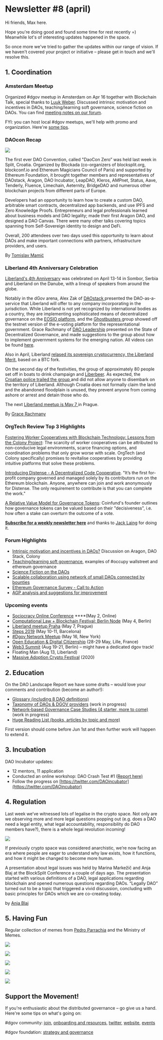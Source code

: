 # Newsletter \#8 \(april\)

Hi friends, Max here.

Hope you're doing good and found some time for rest recently =\) Meanwhile lot's of interesting updates happened in the space. 

So once more we've tried to gather the updates within our range of vision. If we haven't covered your project or initiative – please get in touch and we'll resolve this.

## 1. Coordination

### Amsterdam Meetup

Organized \#dgov meetup in Amsterdam on Apr 16 together with Blockchain Talk, special thanks to [Luuk Weber](https://twitter.com/Luukjweber). Discussed intrinsic motivation and incentives in DAOs, teaching/learning soft governance, science fiction on DAOs. You can find [meeting notes on our forum](https://forum.dgov.foundation/t/dgov-meetup-amsterdam-apr-17/38).

FYI: you can host local \#dgov meetups, we'll help with promo and organization. Here're [some tips](https://forum.dgov.foundation/t/host-local-meetups/42).

### DAOcon Recap

![](../.gitbook/assets/image%20%2842%29.png)

The first ever DAO Convention, called "DaoCon Zero” was held last week in Split, Croatia. Organized by Blockada \(co-organizers of blocksplit.org, blockconf.io and Ethereum Magicians Council of Paris\) and supported by Ethereum Foundation, it brought together members and representatives of DAOstack, Aragon, DAO Incubator, LeapDAO, Kleros, AMPnet, Status, Aave, Tenderly, Fluence, Limechain, Aeternity, BridgeDAO and numerous other blockchain projects from different parts of Europe.

Developers had an opportunity to learn how to create a custom DAO, arbitrable smart contracts, decentralized app backends, and use IPFS and Zero Knowledge Proofs. Entrepreneurs and legal professionals learned about business models and DAO legality; made their first Aragon DAO, and designed a DAO Canvas. There were many other talks covering topics spanning from Self-Sovereign identity to design and DeFi.

Overall, 200 attendees over two days used this opportunity to learn about DAOs and make important connections with partners, infrastructure providers, and users.

By [Tomislav Mamić](https://twitter.com/tomislavmamic)

### Liberland 4th Anniversary Celebration

[Liberland's 4th Anniversary](https://docs.google.com/document/d/1ee1UcdyjxQn4SsLC_LYTOc5eo6DzjzwZuChoBg5jEGs/edit) was celebrated on April 13-14 in Sombor, Serbia and Liberland on the Danube, with a lineup of speakers from around the globe.   
  
Notably in the dGov arena, Alex Zak of [DAOstack ](https://daostack.io/)presented the DAO-as-a-service that Liberland will offer to any company incorporating in the jurisdiction.  While Liberland is not yet recognized by international bodies as a country, they are implementing sophisticated means of decentralized governance on the [EOSIO platform](https://cryptodaily.co.uk/2019/04/liberland-initiates-decentralized-autonomous-government-with-eosio), and the [Ghostbusters ](https://github.com/HKEOS/Ghostbusters-Testnet)group showed off the testnet version of the e-voting platform for the representational government. Grace Rachmany of [DAO Leadership](http://www.daoleadership.com/) presented on the State of Decentralized Governance, and made suggestions to the group about how to implement government systems for the emerging nation. All videos can be found [here](https://bit.tube/yoshi).

Also in April, Liberland [relased its sovereign cryptocurrency, the Liberland Merit,](https://news.bitcoin.com/liberlands-merit-token-built-on-bitcoin-cash-captures-a-1m-market-cap/) based on a BTC fork. 

On the second day of the festivities, the group of approximately 80 people set off in boats to drink champaign and [Liberbeer](https://www.liberbeer.ll.land/en/about/). As expected, the [Croatian police trailed the group ](https://www.youtube.com/watch?v=knJB7S2_BHw&feature=youtu.be)and did not allow anyone to disembark on the territory of Liberland. Although Croatia does not formally claim the land and the abandoned floodplain is unused, they prevent anyone from coming ashore or arrest and detain those who do. 

The next [Liberland meetup is May 7 ](https://www.facebook.com/events/309070439740228/)in Prague. 

By [Grace Rachmany ](https://twitter.com/RebeccaRachmany)

### OrgTech Review Top 3 **Highlights**

[Fostering Worker Cooperatives with Blockchain Technology: Lessons from the Colony Project](https://papers.ssrn.com/sol3/papers.cfm?abstract_id=3356774): The scarcity of worker cooperatives can be attributed to non-conducive legal environments, scarce financing options, and coordination problems that only grow worse with scale. OrgTech \(and Colony specifically\) promises to revitalise cooperatives by providing intuitive platforms that solve these problems. 

[Introducing Distense - A Decentralized Code Cooperative](https://medium.com/@distenseorg/introducing-distense-a-decentralized-code-cooperative-260cf6211aef). "It’s the first for-profit company governed and managed solely by its contributors run on the Ethereum blockchain. Anyone, anywhere can join and work anonymously for Distense. The only requirement to contribute is that you can complete the work." 

[A Relative Value Model for Governance Tokens](https://github.com/coinfund/governance-model): Coinfund's founder outlines how governance tokens can be valued based on their "decisiveness", i.e. how often a stake can overturn the outcome of a vote. 

[**Subscribe for a weekly newsletter here**](https://orgtech.substack.com/) and thanks to [Jack Laing](https://twitter.com/JackALaing) for doing it.

### Forum Highlights

* [Intrinsic motivation and incentives in DAOs?](https://forum.dgov.foundation/t/is-funds-distribution-the-main-dao-use-case/39) Discussion on Aragon, DAO Stack, Colony
* [Teaching/learning soft governance](https://forum.dgov.foundation/t/teaching-learning-soft-governance/40), examples of \#occupy wallstreet and ethereum governance
* [Science Fiction on the DAOs ](https://forum.dgov.foundation/t/science-fiction-on-the-daos/41)
* [Scalable collaboration using network of small DAOs connected by bounties](https://daotalk.org/t/scalable-collaboration-using-network-of-small-daos-connected-by-bounties/497)
* [Ethereum Governance Survey - Call to Action](https://ethereum-magicians.org/t/ethereum-governance-survey-call-to-action/3137)
* [AGP analysis and suggestions for improvement](https://forum.aragon.org/t/agp-analysis-and-suggestions-for-improvement/854)

### Upcoming events

* [Sociocracy Online Conference](https://conference.sociocracyforall.org/) ****\(May 2, Online\)
* [Computational Law + Blockchain Festival: Berlin Node](https://www.eventbrite.com/e/computational-law-blockchain-festival-berlin-node-tickets-60922170853) \(May 4, Berlin\)
* [Liberland meetup Praha](https://www.facebook.com/events/309070439740228/) \(May 7, Prague\)
* [Steps 2019](https://www.blockchainforscience.com/2019/01/31/steps_barcelona/) \(May 10-11, Barcelona\)
* [\#Dgov Network Meetup](https://www.eventbrite.com/e/decentralized-governance-dgov-network-tickets-61151048432) \(May 16, New York\)
* [Open Education & Digital Citizenship](https://blockchaineducationfrance.fr/) \(28-29 May, Lille, France\)
* [Web3 Summit](https://web3summit.com/) \(Aug 19-21, Berlin\) – might have a dedicated dgov track!
* Floating Man \(Aug 13, Liberland\)
* [Massive Adoption Crypto Festival](https://www.massiveadoption.com/) \(2020\)

## 2. Education

On the DAO Landscape Report we have some drafts – would love your comments and contribution \(become an author!\):

* [Glossary \(including 8 DAO definitions\)](https://dao-landscape.gitbook.io/project/preliminary-research/glossary)
* [Taxonomy of DAOs & DGOV providers](https://dao-landscape.gitbook.io/project/preliminary-research/taxonomy) \(work in progress\)
* [Network-based Governance Case Studies \(4 starter, more to come\)](https://dao-landscape.gitbook.io/project/preliminary-research/layer-1-network-based-governance-case-studies) \(work in progress\)
* [Huge Reading List \(books, articles by topic and more\)](https://dao-landscape.gitbook.io/project/preliminary-research/reading-list)

First version should come before Jun 1st and then further work will happen to extend it.

## 3. Incubation

DAO Incubator updates:

* 12 mentors, 11 application
* Conducted an online workshop: DAO Crash Test \#1 \([Report here\)](https://forum.dgov.foundation/t/dao-crash-test-1-report/45)
* Follow the progress on [https://twitter.com/DAOincubator](https://twitter.com/DAOincubator)

## 4. Regulation

Last week we’ve witnessed lots of legalise in the crypto space. Not only are we observing more and more legal questions popping out \(e.g. does a DAO need a legal entity, what legal accountability, responsibility do DAO members have?\), there is a whole legal revolution incoming!  


![](https://lh6.googleusercontent.com/EYckAAJcbx3Wy7HRSgGeqvlZHkerU0r7l0aRfamGqjIU9nRr0o-F8aPH6vJhHfPa8unlQHgI-e1C-pbAxuEeI0TPta6P4-y4Ms9BmEFMf1NV_i-4NvAMC3tYhuUn8gYsGXbpPApR)

If previously crypto space was considered anarchistic, we’re now facing an era where people are eager to understand why law exists, how it functions, and how it might be changed to become more human.  


A presentation about legal issues was held by Marina Markežič and Anja Blaj at the BlockSplit Conference a couple of days ago. The presentation started with various definitions of a DAO, legal applications regarding blockchain and opened numerous questions regarding DAOs. “Legally DAO” turned out to be a topic that triggered a vivid discussion, concluding with basic principles for DAOs which we are co-creating today.

by [Anja Blaj](https://twitter.com/AnjaBlaj)

## 5. Having Fun

Regular collection of memes from [Pedro Parrachia](https://twitter.com/parrachia) and the Ministry of Memes.

![](../.gitbook/assets/image%20%2823%29.png)

![](../.gitbook/assets/image%20%2824%29.png)

![](../.gitbook/assets/image%20%2817%29.png)

![](../.gitbook/assets/image%20%2820%29.png)

![](../.gitbook/assets/image%20%288%29.png)

## Support the Movement!   <a id="DgovCompilation#3October2018-Events"></a>

If you're enthusiastic about the distributed governance – go give us a hand. Here're some tips on what's going on:

\#dgov community: [join](https://dgov.foundation/#join), [onboarding and resources](../), [twitter](https://twitter.com/dgovearth), [website](http://dgov.foundation), [events](../dgov-industry-landscape.md)

\#dgov foundation: [strategy and governance](../foundation/roles/)

